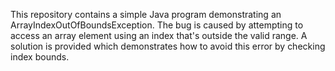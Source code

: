 This repository contains a simple Java program demonstrating an ArrayIndexOutOfBoundsException.  The bug is caused by attempting to access an array element using an index that's outside the valid range.  A solution is provided which demonstrates how to avoid this error by checking index bounds.